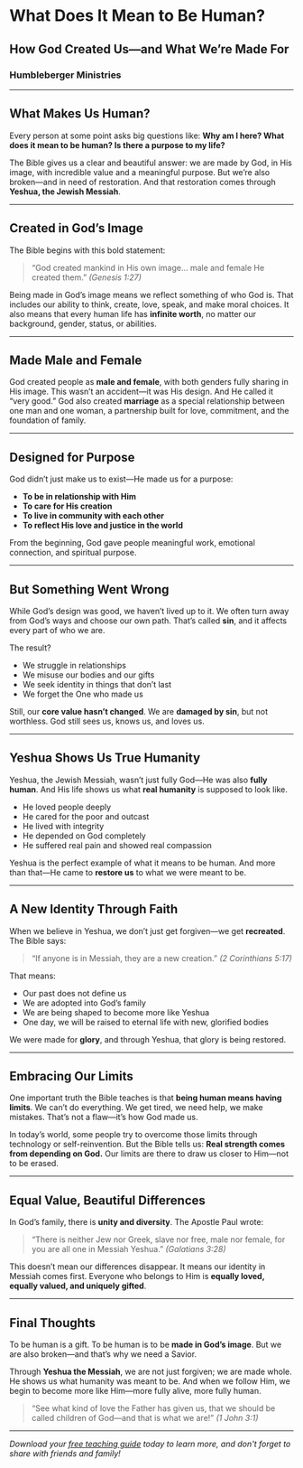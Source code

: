 # What Does It Mean to Be Human?

## How God Created Us—and What We’re Made For

### Humbleberger Ministries

---

## What Makes Us Human?

Every person at some point asks big questions like:
**Why am I here? What does it mean to be human? Is there a purpose to my life?**

The Bible gives us a clear and beautiful answer: we are made by God, in His image, with incredible value and a meaningful purpose. But we’re also broken—and in need of restoration. And that restoration comes through **Yeshua, the Jewish Messiah**.

---

## Created in God’s Image

The Bible begins with this bold statement:

> “God created mankind in His own image... male and female He created them.”
> _(Genesis 1:27)_

Being made in God’s image means we reflect something of who God is. That includes our ability to think, create, love, speak, and make moral choices. It also means that every human life has **infinite worth**, no matter our background, gender, status, or abilities.

---

## Made Male and Female

God created people as **male and female**, with both genders fully sharing in His image. This wasn’t an accident—it was His design. And He called it “very good.”
God also created **marriage** as a special relationship between one man and one woman, a partnership built for love, commitment, and the foundation of family.

---

## Designed for Purpose

God didn’t just make us to exist—He made us for a purpose:

- **To be in relationship with Him**
- **To care for His creation**
- **To live in community with each other**
- **To reflect His love and justice in the world**

From the beginning, God gave people meaningful work, emotional connection, and spiritual purpose.

---

## But Something Went Wrong

While God’s design was good, we haven’t lived up to it. We often turn away from God’s ways and choose our own path. That’s called **sin**, and it affects every part of who we are.

The result?

- We struggle in relationships
- We misuse our bodies and our gifts
- We seek identity in things that don’t last
- We forget the One who made us

Still, our **core value hasn’t changed**. We are **damaged by sin**, but not worthless. God still sees us, knows us, and loves us.

---

## Yeshua Shows Us True Humanity

Yeshua, the Jewish Messiah, wasn’t just fully God—He was also **fully human**. And His life shows us what **real humanity** is supposed to look like.

- He loved people deeply
- He cared for the poor and outcast
- He lived with integrity
- He depended on God completely
- He suffered real pain and showed real compassion

Yeshua is the perfect example of what it means to be human. And more than that—He came to **restore us** to what we were meant to be.

---

## A New Identity Through Faith

When we believe in Yeshua, we don’t just get forgiven—we get **recreated**. The Bible says:

> “If anyone is in Messiah, they are a new creation.” _(2 Corinthians 5:17)_

That means:

- Our past does not define us
- We are adopted into God’s family
- We are being shaped to become more like Yeshua
- One day, we will be raised to eternal life with new, glorified bodies

We were made for **glory**, and through Yeshua, that glory is being restored.

---

## Embracing Our Limits

One important truth the Bible teaches is that **being human means having limits**. We can’t do everything. We get tired, we need help, we make mistakes. That’s not a flaw—it’s how God made us.

In today’s world, some people try to overcome those limits through technology or self-reinvention. But the Bible tells us:
**Real strength comes from depending on God.**
Our limits are there to draw us closer to Him—not to be erased.

---

## Equal Value, Beautiful Differences

In God’s family, there is **unity and diversity**. The Apostle Paul wrote:

> “There is neither Jew nor Greek, slave nor free, male nor female, for you are all one in Messiah Yeshua.” _(Galatians 3:28)_

This doesn’t mean our differences disappear. It means our identity in Messiah comes first. Everyone who belongs to Him is **equally loved, equally valued, and uniquely gifted**.

---

## Final Thoughts

To be human is a gift.
To be human is to be **made in God’s image**.
But we are also broken—and that’s why we need a Savior.

Through **Yeshua the Messiah**, we are not just forgiven; we are made whole. He shows us what humanity was meant to be. And when we follow Him, we begin to become more like Him—more fully alive, more fully human.

> “See what kind of love the Father has given us, that we should be called children of God—and that is what we are!”
> _(1 John 3:1)_

---

_Download your [free teaching guide](../../assets/Doctrine-of-Humanity-Teaching-Guide.pdf) today to learn more, and don't forget to share with friends and family!_
